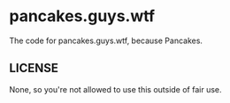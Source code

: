 # pancakes.guys.wtf

The code for pancakes.guys.wtf, because Pancakes.

## LICENSE

None, so you're not allowed to use this outside of fair use.

